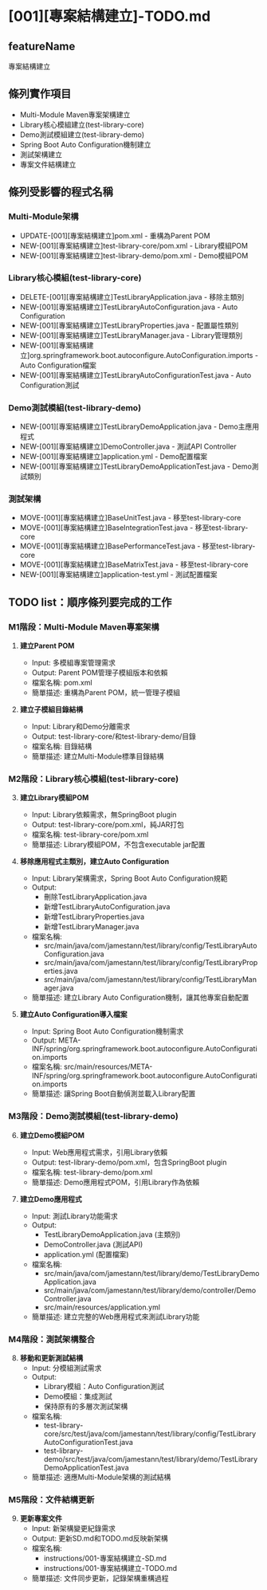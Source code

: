 # [001][專案結構建立]-TODO.md

## featureName
專案結構建立

## 條列實作項目
- Multi-Module Maven專案架構建立
- Library核心模組建立(test-library-core)
- Demo測試模組建立(test-library-demo)
- Spring Boot Auto Configuration機制建立
- 測試架構建立
- 專案文件結構建立

## 條列受影響的程式名稱
### Multi-Module架構
- UPDATE-[001][專案結構建立]pom.xml - 重構為Parent POM
- NEW-[001][專案結構建立]test-library-core/pom.xml - Library模組POM
- NEW-[001][專案結構建立]test-library-demo/pom.xml - Demo模組POM

### Library核心模組(test-library-core)
- DELETE-[001][專案結構建立]TestLibraryApplication.java - 移除主類別
- NEW-[001][專案結構建立]TestLibraryAutoConfiguration.java - Auto Configuration
- NEW-[001][專案結構建立]TestLibraryProperties.java - 配置屬性類別
- NEW-[001][專案結構建立]TestLibraryManager.java - Library管理類別
- NEW-[001][專案結構建立]org.springframework.boot.autoconfigure.AutoConfiguration.imports - Auto Configuration檔案
- NEW-[001][專案結構建立]TestLibraryAutoConfigurationTest.java - Auto Configuration測試

### Demo測試模組(test-library-demo)
- NEW-[001][專案結構建立]TestLibraryDemoApplication.java - Demo主應用程式
- NEW-[001][專案結構建立]DemoController.java - 測試API Controller
- NEW-[001][專案結構建立]application.yml - Demo配置檔案
- NEW-[001][專案結構建立]TestLibraryDemoApplicationTest.java - Demo測試類別

### 測試架構
- MOVE-[001][專案結構建立]BaseUnitTest.java - 移至test-library-core
- MOVE-[001][專案結構建立]BaseIntegrationTest.java - 移至test-library-core
- MOVE-[001][專案結構建立]BasePerformanceTest.java - 移至test-library-core
- MOVE-[001][專案結構建立]BaseMatrixTest.java - 移至test-library-core
- NEW-[001][專案結構建立]application-test.yml - 測試配置檔案

## TODO list：順序條列要完成的工作

### M1階段：Multi-Module Maven專案架構
1. **建立Parent POM**
   - Input: 多模組專案管理需求
   - Output: Parent POM管理子模組版本和依賴
   - 檔案名稱: pom.xml
   - 簡單描述: 重構為Parent POM，統一管理子模組

2. **建立子模組目錄結構**
   - Input: Library和Demo分離需求
   - Output: test-library-core/和test-library-demo/目錄
   - 檔案名稱: 目錄結構
   - 簡單描述: 建立Multi-Module標準目錄結構

### M2階段：Library核心模組(test-library-core)
3. **建立Library模組POM**
   - Input: Library依賴需求，無SpringBoot plugin
   - Output: test-library-core/pom.xml，純JAR打包
   - 檔案名稱: test-library-core/pom.xml
   - 簡單描述: Library模組POM，不包含executable jar配置

4. **移除應用程式主類別，建立Auto Configuration**
   - Input: Library架構需求，Spring Boot Auto Configuration規範
   - Output: 
     - 刪除TestLibraryApplication.java
     - 新增TestLibraryAutoConfiguration.java
     - 新增TestLibraryProperties.java
     - 新增TestLibraryManager.java
   - 檔案名稱: 
     - src/main/java/com/jamestann/test/library/config/TestLibraryAutoConfiguration.java
     - src/main/java/com/jamestann/test/library/config/TestLibraryProperties.java
     - src/main/java/com/jamestann/test/library/config/TestLibraryManager.java
   - 簡單描述: 建立Library Auto Configuration機制，讓其他專案自動配置

5. **建立Auto Configuration導入檔案**
   - Input: Spring Boot Auto Configuration機制需求
   - Output: META-INF/spring/org.springframework.boot.autoconfigure.AutoConfiguration.imports
   - 檔案名稱: src/main/resources/META-INF/spring/org.springframework.boot.autoconfigure.AutoConfiguration.imports
   - 簡單描述: 讓Spring Boot自動偵測並載入Library配置

### M3階段：Demo測試模組(test-library-demo)
6. **建立Demo模組POM**
   - Input: Web應用程式需求，引用Library依賴
   - Output: test-library-demo/pom.xml，包含SpringBoot plugin
   - 檔案名稱: test-library-demo/pom.xml
   - 簡單描述: Demo應用程式POM，引用Library作為依賴

7. **建立Demo應用程式**
   - Input: 測試Library功能需求
   - Output: 
     - TestLibraryDemoApplication.java (主類別)
     - DemoController.java (測試API)
     - application.yml (配置檔案)
   - 檔案名稱:
     - src/main/java/com/jamestann/test/library/demo/TestLibraryDemoApplication.java
     - src/main/java/com/jamestann/test/library/demo/controller/DemoController.java
     - src/main/resources/application.yml
   - 簡單描述: 建立完整的Web應用程式來測試Library功能

### M4階段：測試架構整合
8. **移動和更新測試結構**
   - Input: 分模組測試需求
   - Output: 
     - Library模組：Auto Configuration測試
     - Demo模組：集成測試
     - 保持原有的多層次測試架構
   - 檔案名稱:
     - test-library-core/src/test/java/com/jamestann/test/library/config/TestLibraryAutoConfigurationTest.java
     - test-library-demo/src/test/java/com/jamestann/test/library/demo/TestLibraryDemoApplicationTest.java
   - 簡單描述: 適應Multi-Module架構的測試結構

### M5階段：文件結構更新
9. **更新專案文件**
   - Input: 新架構變更紀錄需求
   - Output: 更新SD.md和TODO.md反映新架構
   - 檔案名稱:
     - instructions/001-專案結構建立-SD.md
     - instructions/001-專案結構建立-TODO.md
   - 簡單描述: 文件同步更新，記錄架構重構過程